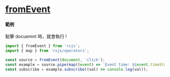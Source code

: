# [fromEvent](https://rxjs.dev/api/index/function/fromEvent)

#### 範例

點擊 docuemnt 時，就會執行 !

```js
import { fromEvent } from 'rxjs';
import { map } from 'rxjs/operators';

const source = fromEvent(document, 'click');
const example = source.pipe(map((event) => `Event time: ${event.timeStamp}`));
const subscribe = example.subscribe((val) => console.log(val));
```